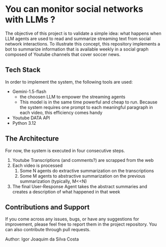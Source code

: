 # You can monitor social networks with LLMs ?
The objective of this project is to validate a simple idea: what happens when LLM agents are used to read and summarize streaming text from social network interactions. To illustrate this concept, this repository implements a bot to summarize information that is available weekly in a social graph composed of Youtube channels that cover soccer news.

## Tech Stack
In order to implement the system, the following tools are used:
  * Gemini-1.5-flash 
    - the choosen LLM to empower the streaming agents 
    - This model is in the same time powerful and cheap to run. Because the system requires one prompt to each meaningful paragraph in each video, this efficiency comes handy
  * Youtube DATA API
  * Python 3.12 

## The Architecture
For now, the system is executed in four consecutive steps.
1) Youtube Transcriptions (and comments?) are scrapped from the web 
2) Each video is processed
    1) Some N agents do extractive summarization on the transcriptions
    2) Some M agents to abstractive summarization on the previous summarization (typically, M<<N)
3) The final User-Response Agent takes the abstract summaries and creates a description of what happened in that week 

## Contributions and Support
If you come across any issues, bugs, or have any suggestions for improvement, please feel free to report them in the project repository. You can also contribute through pull requests.

Author: Igor Joaquim da Silva Costa
